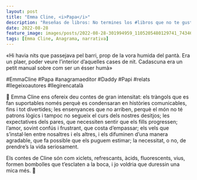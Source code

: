 ```yaml
---
layout: post
title: "Emma Cline, <i>Papa</i>"
description: "Reseñas de libros: No termines los #libros que no te gustan. I els #llibres que t'agraden llegeix-los tants cops com calgui."
date: 2022-08-28
feature_image: images/posts/2022-08-28-301994959_1105205480129741_7434684905090674040_n_17855304962799870.webp
tags: [Emma Cline, Anagrama, narrativa]
---
```


«Hi havia nits que passejava pel barri, prop de la vora humida del pantà. Era un plaer, poder veure l’interior d’aquelles cases de nit. Cadascuna era un petit manual sobre com ser un ésser humà»
<!--more-->

#EmmaCline #Papa #anagramaeditor #Daddy #Papi #relats #llegeixoautores #llegirencatalà

🍭 Emma Cline ens ofereix deu contes de gran intensitat: els tràngols que es fan suportables només perquè es condensaran en històries comunicables, fins i tot divertides; les ensenyances que no arriben, perquè el món no té patrons lògics i tampoc no segueix el curs dels nostres desitjos; les expectatives dels pares, que necessiten sentir que els fills progressen; l’amor, sovint confús i frustrant, que costa d’empassar; els vels que s’instal·len entre nosaltres i els altres, i els difuminen d’una manera agradable, que fa possible que els puguem estimar; la necessitat, o no, de prendre’s la vida seriosament. 

Els contes de Cline són com xiclets, refrescants, àcids, fluorescents, vius, formen bombolles que t’esclaten a la boca, i jo voldria que duressin una mica més. 🍭
